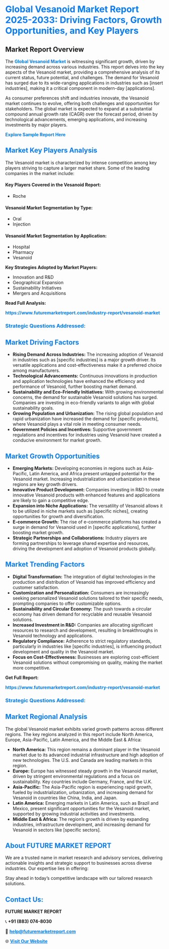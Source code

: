 <h1 style="color: #007BFF;">Global Vesanoid Market Report 2025-2033: Driving Factors, Growth Opportunities, and Key Players</h1>

<section id="overview">
<h2>Market Report Overview</h2>
<p>The <a href="https://www.futuremarketreport.com/industry-report/vesanoid-market" style="color: #007BFF; text-decoration: none;"><strong>Global Vesanoid Market</strong></a> is witnessing significant growth, driven by increasing demand across various industries. This report delves into the key aspects of the Vesanoid market, providing a comprehensive analysis of its current status, future potential, and challenges. The demand for Vesanoid has surged due to its wide-ranging applications in industries such as [insert industries], making it a critical component in modern-day [applications].</p>
<p>As consumer preferences shift and industries innovate, the Vesanoid market continues to evolve, offering both challenges and opportunities for stakeholders. The global market is expected to expand at a substantial compound annual growth rate (CAGR) over the forecast period, driven by technological advancements, emerging applications, and increasing investments by major players.</p>
</section>

<section id="overview">
<p><a href="https://www.futuremarketreport.com/request-sample/reportId=112374" style="color: #007BFF; text-decoration: none;"><strong>Explore Sample Report Here</strong></a></p>
</section>

<section id="key-players">
<h2 style="color: #007BFF;">Market Key Players Analysis</h2>
<p>The Vesanoid market is characterized by intense competition among key players striving to capture a larger market share. Some of the leading companies in the market include:</p>
<h4>Key Players Covered in the Vesanoid Report:</h4>
<ul><li>Roche</li></ul>
<h4>Vesanoid Market Segmentation by Type:</h4>
<ul><li>Oral</li><li>Injection</li></ul>

<h4>Vesanoid Market Segmentation by Application:</h4>
<ul><li>Hospital</li><li>Pharmacy</li><li>Vesanoid</li></ul>
<p><strong>Key Strategies Adopted by Market Players:</strong></p>
<ul>
<li>Innovation and R&D</li>
<li>Geographical Expansion</li>
<li>Sustainability Initiatives</li>
<li>Mergers and Acquisitions</li>
</ul>
</section>

<section>
<p><strong>Read Full Analysis: </strong></p><a href="https://www.futuremarketreport.com/industry-report/vesanoid-market" style="color: #007BFF; text-decoration: none;"><strong>https://www.futuremarketreport.com/industry-report/vesanoid-market</strong></a>
<h3 style="color: #007BFF;">Strategic Questions Addressed:</h3>
</section>

<section id="driving-factors">
<h2 style="color: #007BFF;">Market Driving Factors</h2>
<ul>
<li><strong>Rising Demand Across Industries:</strong> The increasing adoption of Vesanoid in industries such as [specific industries] is a major growth driver. Its versatile applications and cost-effectiveness make it a preferred choice among manufacturers.</li>
<li><strong>Technological Advancements:</strong> Continuous innovations in production and application technologies have enhanced the efficiency and performance of Vesanoid, further boosting market demand.</li>
<li><strong>Sustainability and Eco-Friendly Initiatives:</strong> With growing environmental concerns, the demand for sustainable Vesanoid solutions has surged. Companies are investing in eco-friendly variants to align with global sustainability goals.</li>
<li><strong>Growing Population and Urbanization:</strong> The rising global population and rapid urbanization have increased the demand for [specific products], where Vesanoid plays a vital role in meeting consumer needs.</li>
<li><strong>Government Policies and Incentives:</strong> Supportive government regulations and incentives for industries using Vesanoid have created a conducive environment for market growth.</li>
</ul>
</section>

<section id="growth-opportunities">
<h2 style="color: #007BFF;">Market Growth Opportunities</h2>
<ul>
<li><strong>Emerging Markets:</strong> Developing economies in regions such as Asia-Pacific, Latin America, and Africa present untapped potential for the Vesanoid market. Increasing industrialization and urbanization in these regions are key growth drivers.</li>
<li><strong>Innovative Product Development:</strong> Companies investing in R&D to create innovative Vesanoid products with enhanced features and applications are likely to gain a competitive edge.</li>
<li><strong>Expansion into Niche Applications:</strong> The versatility of Vesanoid allows it to be utilized in niche markets such as [specific niches], creating opportunities for growth and diversification.</li>
<li><strong>E-commerce Growth:</strong> The rise of e-commerce platforms has created a surge in demand for Vesanoid used in [specific applications], further boosting market growth.</li>
<li><strong>Strategic Partnerships and Collaborations:</strong> Industry players are forming partnerships to leverage shared expertise and resources, driving the development and adoption of Vesanoid products globally.</li>
</ul>
</section>

<section id="trending-factors">
<h2 style="color: #007BFF;">Market Trending Factors</h2>
<ul>
<li><strong>Digital Transformation:</strong> The integration of digital technologies in the production and distribution of Vesanoid has improved efficiency and customer satisfaction.</li>
<li><strong>Customization and Personalization:</strong> Consumers are increasingly seeking personalized Vesanoid solutions tailored to their specific needs, prompting companies to offer customizable options.</li>
<li><strong>Sustainability and Circular Economy:</strong> The push towards a circular economy has driven demand for recyclable and reusable Vesanoid solutions.</li>
<li><strong>Increased Investment in R&D:</strong> Companies are allocating significant resources to research and development, resulting in breakthroughs in Vesanoid technology and applications.</li>
<li><strong>Regulatory Compliance:</strong> Adherence to strict regulatory standards, particularly in industries like [specific industries], is influencing product development and quality in the Vesanoid market.</li>
<li><strong>Focus on Cost-Effectiveness:</strong> Businesses are exploring cost-efficient Vesanoid solutions without compromising on quality, making the market more competitive.</li>
</ul>
</section>

<section>
<p><strong>Get Full Report: </strong></p><a href="https://www.futuremarketreport.com/industry-report/vesanoid-market" style="color: #007BFF; text-decoration: none;"><strong>https://www.futuremarketreport.com/industry-report/vesanoid-market</strong></a>
<h3 style="color: #007BFF;">Strategic Questions Addressed:</h3>
</section>


<section id="regional-analysis">
<h2 style="color: #007BFF;">Market Regional Analysis</h2>
<p>The global Vesanoid market exhibits varied growth patterns across different regions. The key regions analyzed in this report include North America, Europe, Asia-Pacific, Latin America, and the Middle East & Africa:</p>
<ul>
<li><strong>North America:</strong> This region remains a dominant player in the Vesanoid market due to its advanced industrial infrastructure and high adoption of new technologies. The U.S. and Canada are leading markets in this region.</li>
<li><strong>Europe:</strong> Europe has witnessed steady growth in the Vesanoid market, driven by stringent environmental regulations and a focus on sustainability. Key countries include Germany, France, and the U.K.</li>
<li><strong>Asia-Pacific:</strong> The Asia-Pacific region is experiencing rapid growth, fueled by industrialization, urbanization, and increasing demand for Vesanoid in countries like China, India, and Japan.</li>
<li><strong>Latin America:</strong> Emerging markets in Latin America, such as Brazil and Mexico, present significant opportunities for the Vesanoid market, supported by growing industrial activities and investments.</li>
<li><strong>Middle East & Africa:</strong> The region’s growth is driven by expanding industries, infrastructure development, and increasing demand for Vesanoid in sectors like [specific sectors].</li>
</ul>
</section>

<footer>
<h2 style="color: #007BFF;">About FUTURE MARKET REPORT</h2>
<p>We are a trusted name in market research and advisory services, delivering actionable insights and strategic support to businesses across diverse industries. Our expertise lies in offering:</p>

<p>Stay ahead in today’s competitive landscape with our tailored research solutions.</p>

<h2 style="color: #007BFF;">Contact Us:</h2>
<p><strong>FUTURE MARKET REPORT</strong></p>
<p>📞 <strong>+91 (883) 074-8030</strong></p>
<p>📧 <strong><a href="mailto:help@futuremarketreport.com" style="color: #007BFF;">help@futuremarketreport.com</a></strong></p>
<p>🌐 <strong><a href="https://www.futuremarketreport.com/" style="color: #007BFF;">Visit Our Website</a></strong></p>
</footer>